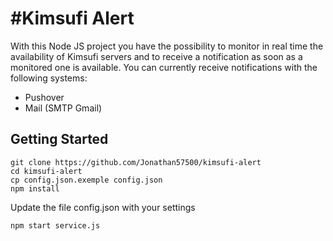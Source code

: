 #Kimsufi Alert
======

With this Node JS project you have the possibility to monitor in real time the availability of Kimsufi servers and to receive a notification as soon as a monitored one is available.
You can currently receive notifications with the following systems:
- Pushover
- Mail (SMTP Gmail)

## Getting Started

```
git clone https://github.com/Jonathan57500/kimsufi-alert
cd kimsufi-alert
cp config.json.exemple config.json
npm install
```
Update the file config.json with your settings
```
npm start service.js
```
